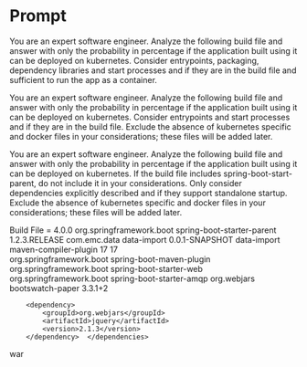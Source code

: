 # Prompt

You are an expert software engineer.  Analyze the following build file and answer with only the probability in percentage if the application built using it can be deployed on kubernetes.  Consider entrypoints, packaging, dependency libraries and start processes and if they are in the build file and sufficient to run the app as a container.

You are an expert software engineer.  Analyze the following build file and answer with only the probability in percentage if the application built using it can be deployed on kubernetes.  Consider entrypoints and start processes and if they are in the build file.  Exclude the absence of kubernetes specific and docker files in your considerations; these files will be added later.

You are an expert software engineer.  Analyze the following build file and answer with only the probability in percentage if the application built using it can be deployed on kubernetes. If the build file includes spring-boot-start-parent, do not include it in your considerations.  Only consider dependencies explicitly described and if they support standalone startup.  Exclude the absence of kubernetes specific and docker files in your considerations; these files will be added later.

Build File =
<project xmlns="http://maven.apache.org/POM/4.0.0" xmlns:xsi="http://www.w3.org/2001/XMLSchema-instance" xsi:schemaLocation="http://maven.apache.org/POM/4.0.0 http://maven.apache.org/xsd/maven-4.0.0.xsd">
  <modelVersion>4.0.0</modelVersion>
  <parent>
    <groupId>org.springframework.boot</groupId>
    <artifactId>spring-boot-starter-parent</artifactId>
    <version>1.2.3.RELEASE</version>
  </parent>
  <groupId>com.emc.data</groupId>
  <artifactId>data-import</artifactId>
  <version>0.0.1-SNAPSHOT</version>
  <name>data-import</name>
  <build>
  	<plugins>
  		<plugin>
  			<artifactId>maven-compiler-plugin</artifactId>
  			<configuration>
  				<!-- <source>1.7</source>
  				<target>1.7</target> -->
  				<source>17</source>
  				<target>17</target>				
  			</configuration>
  		</plugin>
  		<plugin>
  			<groupId>org.springframework.boot</groupId>
  			<artifactId>spring-boot-maven-plugin</artifactId>
  		</plugin>
  	</plugins>
  </build>  
  <dependencies>
  	<dependency>
  		<groupId>org.springframework.boot</groupId>
  		<artifactId>spring-boot-starter-web</artifactId>
  	</dependency>
  	<dependency>
  		<groupId>org.springframework.boot</groupId>
  		<artifactId>spring-boot-starter-amqp</artifactId>
  	</dependency>
		<dependency>
			<groupId>org.webjars</groupId>
			<artifactId>bootswatch-paper</artifactId>
			<version>3.3.1+2</version>
		</dependency>

		<dependency>
			<groupId>org.webjars</groupId>
			<artifactId>jquery</artifactId>
			<version>2.1.3</version>
		</dependency>  </dependencies>
  <packaging>war</packaging>
</project>